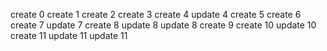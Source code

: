 
create 0
create 1
create 2
create 3
create 4
update 4
create 5
create 6
create 7
update 7
create 8
update 8
update 8
create 9
create 10
update 10
create 11
update 11
update 11
